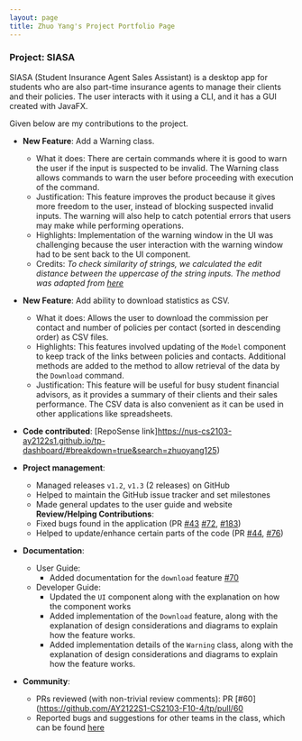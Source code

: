```yaml
---
layout: page
title: Zhuo Yang's Project Portfolio Page
---
```


### Project: SIASA

SIASA (Student Insurance Agent Sales Assistant) is a desktop app for students who are also part-time insurance agents to manage their clients and their policies. The user interacts with it using a CLI, and it has a GUI created with JavaFX.

Given below are my contributions to the project.

* **New Feature**: Add a Warning class.
    * What it does: There are certain commands where it is good to warn the user if the input is suspected to be invalid. The Warning class allows commands to warn the user
      before proceeding with execution of the command.
    * Justification: This feature improves the product because it gives more freedom to the user, instead of blocking suspected invalid inputs. The warning will also help to
      catch potential errors that users may make while performing operations.
    * Highlights: Implementation of the warning window in the UI was challenging because the user interaction with the warning window had to be sent back to the UI component.
    * Credits: *To check similarity of strings, we calculated the edit distance between the uppercase of the string inputs. The method was adapted from [here](https://www.geeksforgeeks.org/check-if-two-given-strings-are-at-edit-distance-one/)*

* **New Feature**: Add ability to download statistics as CSV.
    * What it does: Allows the user to download the commission per contact and number of policies per contact (sorted in descending order) as CSV files.
    * Highlights: This features involved updating of the `Model` component to keep track of the links between policies and contacts. Additional
      methods are added to the method to allow retrieval of the data by the `Download` command.
    * Justification: This feature will be useful for busy student financial advisors, as it provides a summary of their clients and their sales performance. The CSV
      data is also convenient as it can be used in other applications like spreadsheets.

* **Code contributed**: [RepoSense link]https://nus-cs2103-ay2122s1.github.io/tp-dashboard/#breakdown=true&search=zhuoyang125)

* **Project management**:
    * Managed releases `v1.2`, `v1.3` (2 releases) on GitHub
    * Helped to maintain the GitHub issue tracker and set milestones
    * Made general updates to the user guide and website
  **Review/Helping Contributions**:
    * Fixed bugs found in the application (PR [\#43](https://github.com/AY2122S1-CS2103-F10-4/tp/pull/43) [\#72](https://github.com/AY2122S1-CS2103-F10-4/tp/pull/72), [\#183](https://github.com/AY2122S1-CS2103-F10-4/tp/pull/183))
    * Helped to update/enhance certain parts of the code (PR [\#44](https://github.com/AY2122S1-CS2103-F10-4/tp/pull/44), [\#76](https://github.com/AY2122S1-CS2103-F10-4/tp/pull/76))

* **Documentation**:
    * User Guide:
        * Added documentation for the `download` feature [\#70](https://github.com/AY2122S1-CS2103-F10-4/tp/pull/70/files)
    * Developer Guide:
        * Updated the `UI` component along with the explanation on how the component works
        * Added implementation of the `Download` feature, along with the explanation of design considerations and diagrams
          to explain how the feature works.
        * Added implementation details of the `Warning` class, along with the explanation of design considerations and diagrams
          to explain how the feature works.

* **Community**:
    * PRs reviewed (with non-trivial review comments): PR [\#60](https://github.com/AY2122S1-CS2103-F10-4/tp/pull/60
    * Reported bugs and suggestions for other teams in the class, which can be found [here](https://github.com/zhuoyang125/ped/issues)
